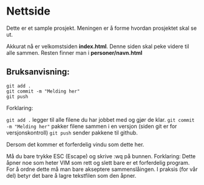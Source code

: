 # Nettside

Dette er et sample prosjekt. Meningen er å forme hvordan prosjektet skal se ut.

Akkurat nå er velkomstsiden **index.html**.
Denne siden skal peke videre til alle sammen. Resten finner man i **personer/**__navn__**.html**


## Bruksanvisning:

```
git add .
git commit -m "Melding her"
git push
```

Forklaring:

```git add .``` legger til alle filene du har jobbet med og gjør de klar.
```git commit -m "Melding her"``` pakker filene sammen i en versjon (siden git er for versjonskontroll)
```git push``` sender pakkene til github.

Dersom det kommer et forferdelig vindu som dette her.

Må du bare trykke ESC (Escape) og skrive :wq på bunnen.
Forklaring: Dette åpner noe som heter VIM som rett og slett bare er et forferdelig program.
For å ordne dette må man bare akseptere sammenslåingen. I praksis (for vår del) betyr det bare å lagre tekstfilen som den åpner.
